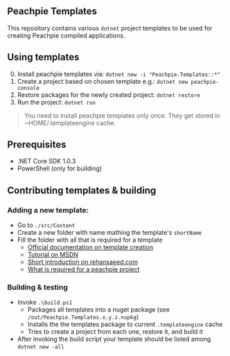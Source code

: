 ## Peachpie Templates

This repository contains various `dotnet` project templates to be used for creating Peachpie compiled applications.

## Using templates
0. Install peachpie templates via: `dotnet new -i "Peachpie.Templates::*"` 
1. Create a project based on chosen template e.g.: `dotnet new peachpie-console`
2. Restore packages for the newly created project: `dotnet restore`
3. Run the project: `dotnet run`

> You need to install peachpie templates only once. They get stored in ~HOME/.templateengine cache. 

## Prerequisites
- .NET Core SDK 1.0.3
- PowerShell (only for building)

## Contributing templates & building

### Adding a new template:
- Go to `./src/Content`
- Create a new folder with name mathing the template's `shortName`
- Fill the folder with all that is required for a template 
    - [Official documentation on template creation](https://github.com/dotnet/templating/wiki/%22Runnable-Project%22-Templates)
    - [Tutorial on MSDN](https://blogs.msdn.microsoft.com/dotnet/2017/04/02/how-to-create-your-own-templates-for-dotnet-new/)
    - [Short introduction on rehansaeed.com](http://rehansaeed.com/custom-project-templates-using-dotnet-new/)
    - [What is required for a peachpie project](http://www.peachpie.io/2017/04/msbuild-netcoreapp1-1.html)

### Building & testing
- Invoke `.\build.ps1`
  - Packages all templates into a nuget package (see `/out/Peachpie.Templates.x.y.z.nupkg`)
  - Installs the the templates package to current `.templateengine`  cache
  - Tries to create a project from each one, restore it, and build it
- After invoking the build script your template should be listed among `dotnet new -all`

